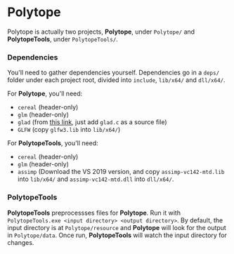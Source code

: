 # Polytope

Polytope is actually two projects, **Polytope**, under `Polytope/` and **PolytopeTools**, under `PolytopeTools/`.

### Dependencies
You'll need to gather dependencies yourself. Dependencies go in a `deps/` folder under each project root, divided into `include`, `lib/x64/` and `dll/x64/`.

For **Polytope**, you'll need:
- `cereal` (header-only)
- `glm` (header-only)
- `glad` (from [this link](https://glad.dav1d.de/#profile=compatibility&language=c&specification=gl&loader=on&api=gl%3D3.3), just add `glad.c` as a source file)
- `GLFW` (copy `glfw3.lib` into `lib/x64/`)

For **PolytopeTools**, you'll need:
- `cereal` (header-only)
- `glm` (header-only)
- `assimp` (Download the VS 2019 version, and copy `assimp-vc142-mtd.lib` into `lib/x64/` and `assimp-vc142-mtd.dll` into `dll/x64/`. 

### PolytopeTools
**PolytopeTools** preprocessses files for **Polytope**. Run it with `PolytopeTools.exe <input directory> <output directory>`. By default, the input directory is at `Polytope/resource` and **Polytope** will look for the output in `Polytope/data`. Once run, **PolytopeTools** will watch the input directory for changes.

